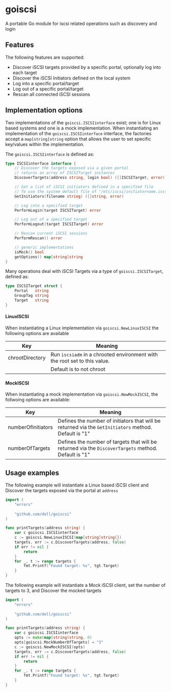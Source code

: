 # goiscsi
A portable Go module for iscsi related operations such as discovery and login

## Features
The following features are supported:
* Discover iSCSI targets provided by a specific portal, optionally log into each target
* Discover the iSCSI Initiators defined on the local system
* Log into a specific portal/target
* Log out of a specific portal/target
* Rescan all connected iSCSI sessions

## Implementation options
Two implementations of the `goiscsi.ISCSIinterface` exist; one is for Linux based systems and one is a mock
implementation. When instantiating an implementation of the `goiscsi.ISCSIinterface` interface, the factories 
accept a `map[string]string` option that allows the user to set specific key/values within the implementation.

The `goiscsi.ISCSIinterface` is defined as:
```go
type ISCSIinterface interface {
	// Discover the targets exposed via a given portal
	// returns an array of ISCSITarget instances
	DiscoverTargets(address string, login bool) ([]ISCSITarget, error)

	// Get a list of iSCSI initiators defined in a specified file
	// To use the system default file of "/etc/iscsi/initiatorname.iscsi", provide a filename of ""
	GetInitiators(filename string) ([]string, error)

	// Log into a specified target
	PerformLogin(target ISCSITarget) error

	// Log out of a specified target
	PerformLogout(target ISCSITarget) error

	// Rescan current iSCSI sessions
	PerformRescan() error

	// generic implementations
	isMock() bool
	getOptions() map[string]string
}
```

Many operations deal with iSCSI Targets via a type of `goiscsi.ISCSITarget`, defined as:
```go
type ISCSITarget struct {
	Portal   string
	GroupTag string
	Target   string
}
```

#### LinuxISCSI
When instantiating a Linux implementation via `goiscsi.NewLinuxISCSI` the following options are available

| Key                | Meaning                                                                                 |
|--------------------|-----------------------------------------------------------------------------------------|
| chrootDirectory    | Run `iscsiadm` in a chrooted environment with the root set to this value.               |
|                    | Default is to not chroot                                                                |

#### MockISCSI
When instantiating a mock implementation via `goiscsi.NewMockISCSI`, the follwoing options are available:

| Key                | Meaning                                                                                                   |
|--------------------|-----------------------------------------------------------------------------------------------------------|
| numberOfInitiators | Defines the number of initiators that will be returned via the `GetInitiators` method.<br/>Default is "1" |
| numberOfTargets    | Defines the number of targets that will be returned via the `DiscoverTargets` method.<br/>Default is "1"  |                                                                           

## Usage examples
The following example will instantiate a Linux based iSCSI client and Discover the targets exposed via the portal at `address`

```go
import (
    "errors"
    
    "github.com/dell/goiscsi"
)

func printTargets(address string) {
    var c goiscsi.ISCSIinterface
    c := goiscsi.NewLinuxISCSI(map[string]string{})
    targets, err := c.DiscoverTargets(address, false)
    if err != nil {
        return
    }
    for _, t := range targets {
        fmt.Printf("Found target: %s", tgt.Target)
    }
}
```

The following example will instantiate a Mock iSCSI client, set the number of targets to 3, and Discover the mocked targets

```go
import (
    "errors"
    
    "github.com/dell/goiscsi"
)

func printTargets(address string) {
    var c goiscsi.ISCSIinterface
    opts := make(map[string]string, 0)
    opts[goiscsi.MockNumberOfTargets] = "3"
    c := goiscsi.NewMockISCSI(opts)
    targets, err := c.DiscoverTargets(address, false)
    if err != nil {
        return
    }
    for _, t := range targets {
        fmt.Printf("Found target: %s", tgt.Target)
    }
}
```

